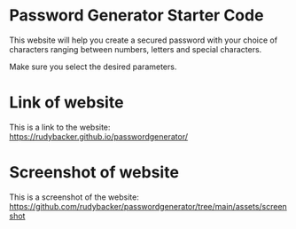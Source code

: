 # Password Generator Starter Code

This website will help you create a secured password with your choice of characters ranging between numbers, letters and special characters.

Make sure you select the desired parameters.

# Link of website
This is a link to the website: https://rudybacker.github.io/passwordgenerator/     

# Screenshot of website
This is a screenshot of the website: https://github.com/rudybacker/passwordgenerator/tree/main/assets/screenshot 
